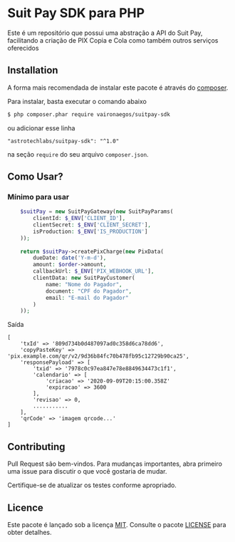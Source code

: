 # Suit Pay SDK para PHP

Este é um repositório que possui uma abstração a API do Suit Pay, facilitando a criação de PIX Copia e Cola como também
outros serviços oferecidos

## Installation

A forma mais recomendada de instalar este pacote é através do [composer](http://getcomposer.org/download/).

Para instalar, basta executar o comando abaixo

```bash
$ php composer.phar require vaironaegos/suitpay-sdk
```

ou adicionar esse linha

```
"astrotechlabs/suitpay-sdk": "^1.0"
```

na seção `require` do seu arquivo `composer.json`.

## Como Usar?

### Mínimo para usar

```php
    $suitPay = new SuitPayGateway(new SuitPayParams(
        clientId: $_ENV['CLIENT_ID'],
        clientSecret: $_ENV['CLIENT_SECRET'],
        isProduction: $_ENV['IS_PRODUCTION']
    ));
    
    return $suitPay->createPixCharge(new PixData(
        dueDate: date('Y-m-d'),
        amount: $order->amount,
        callbackUrl: $_ENV['PIX_WEBHOOK_URL'],
        clientData: new SuitPayCustomer(
            name: "Nome do Pagador",
            document: "CPF do Pagador",
            email: "E-mail do Pagador"
        )
    ));
```

Saída

```
[
    'txId' => '809d734b0d487097ad0c358d6ca78dd6',
    'copyPasteKey' => 'pix.example.com/qr/v2/9d36b84fc70b478fb95c12729b90ca25',
    'responsePayload' => [
        'txid' => '7978c0c97ea847e78e8849634473c1f1',
        'calendario' => [
            'criacao' => '2020-09-09T20:15:00.358Z'
            'expiracao' => 3600
        ],
        'revisao' => 0,
        ...........
    ],
    'qrCode' => 'imagem qrcode...'
]
```

## Contributing

Pull Request são bem-vindos. Para mudanças importantes, abra primeiro uma issue para discutir o que você gostaria de
mudar.

Certifique-se de atualizar os testes conforme apropriado.

## Licence

Este pacote é lançado sob a licença [MIT](https://choosealicense.com/licenses/mit/). Consulte o
pacote [LICENSE](./LICENSE) para obter detalhes.
